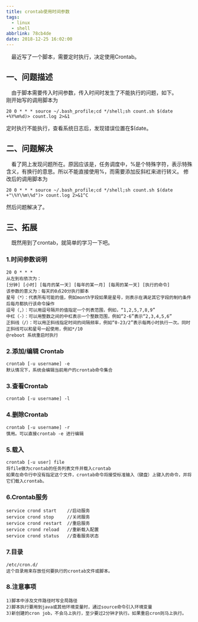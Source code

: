 ```yaml
---
title: crontab使用时间参数
tags:
  - linux
  - shell
abbrlink: 78cb4de
date: 2018-12-25 16:02:00
---
```

&emsp;最近写了一个脚本，需要定时执行，决定使用Crontab。
<!--more-->
## 一、问题描述
&emsp;由于脚本需要传入时间参数，传入时间时发生了不能执行的问题，如下。  
刚开始写的调用脚本为
```
20 0 * * * source ~/.bash_profile;cd */shell;sh count.sh $(date +%Y%m%d)> count.log 2>&1
```
定时执行不能执行，查看系统日志后，发现错误位置在$(date。
## 二、问题解决
&emsp;看了网上发现问题所在。原因应该是，任务调度中，%是个特殊字符，表示特殊含义，有换行的意思。所以不能直接使用%，而需要添加反斜杠来进行转义。
修改后的调用脚本为
```
20 0 * * * source ~/.bash_profile;cd */shell;sh count.sh $(date +"\%Y\%m\%d")> count.log 2>&1^C
```
然后问题解决了。
## 三、拓展
&emsp;既然用到了crontab，就简单的学习一下吧。
### 1.时间参数说明
```
20 0 * * *
从左到右依次为：
[分钟] [小时] [每月的某一天] [每年的某一月] [每周的某一天] [执行的命令]
该参数的意义为：每天的0点20分执行脚本
星号（*）：代表所有可能的值，例如month字段如果是星号，则表示在满足其它字段的制约条件后每月都执行该命令操作
逗号（,）：可以用逗号隔开的值指定一个列表范围，例如，“1,2,5,7,8,9”
中杠（-）：可以用整数之间的中杠表示一个整数范围，例如“2-6”表示“2,3,4,5,6”
正斜线（/）：可以用正斜线指定时间的间隔频率，例如“0-23/2”表示每两小时执行一次。同时正斜线可以和星号一起使用，例如*/10
@reboot 系统重启时执行
```
### 2.添加/编辑 Crontab
```
crontab [-u username] -e
默认情况下，系统会编辑当前用户的crontab命令集合
```
### 3.查看Crontab
```
crontab [-u username] -l
```
### 4.删除Crontab
```
crontab [-u username] -r
慎用。可以直接crontab -e 进行编辑
```
### 5.载入
```
crontab [-u user] file
将file做为crontab的任务列表文件并载入crontab
如果在命令行中没有指定这个文件，crontab命令将接受标准输入（键盘）上键入的命令，并将它们载入crontab。
```
### 6.Crontab服务
```
service crond start    //启动服务
service crond stop     //关闭服务
service crond restart  //重启服务
service crond reload   //重新载入配置
service crond status   //查看服务状态
```
### 7.目录
```
/etc/cron.d/
这个目录用来存放任何要执行的crontab文件或脚本。
```
### 8.注意事项
```
1)脚本中涉及文件路径时写全局路径
2)脚本执行要用到java或其他环境变量时，通过source命令引入环境变量
3)新创建的cron job，不会马上执行，至少要过2分钟才执行。如果重启cron则马上执行。
```

